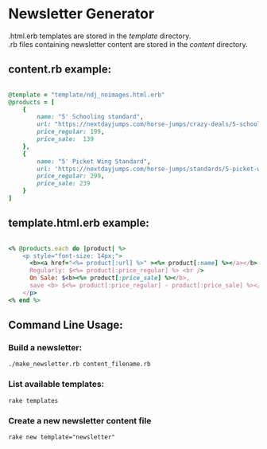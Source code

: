 # Newsletter Generator
.html.erb templates are stored in the *template* directory.  
.rb files containing newsletter content are stored in the *content* directory.

## content.rb example:

```ruby

@template = "template/ndj_noimages.html.erb"
@products = [
    {
        name: "5' Schooling standard",
        url: "https://nextdayjumps.com/horse-jumps/crazy-deals/5-schooling-standard-pair",
        price_regular: 199,
        price_sale:  139
    },
    {
        name: "5' Picket Wing Standard",
        url: 'https://nextdayjumps.com/horse-jumps/standards/5-picket-wing-standards-pair',
        price_regular: 299,
        price_sale: 239
    }
]
```

## template.html.erb example:

```ruby

<% @products.each do |product| %>
    <p style="font-size: 14px;">
      <b><a href="<%= product[:url] %>" ><%= product[:name] %></a></b> <br />
      Regularly: $<%= product[:price_regular] %> <br />
      On Sale: $<b><%= product[:price_sale] %></b>,
      save <b> $<%= product[:price_regular] - product[:price_sale] %></b> <br />
    </p>
<% end %>
```

## Command Line Usage:

### Build a newsletter:

```
./make_newsletter.rb content_filename.rb
```

### List available templates:

```
rake templates
```

### Create a new newsletter content file

```
rake new template="newsletter"
```
